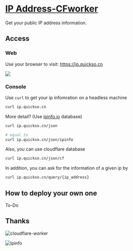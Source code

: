 # **[IP Address-CFworker](https://github.com/ohh-haolin/ipaddress-cfworker)**

Get your public IP address information.


## Access
### Web

Use your browser to visit: https://ip.quickso.cn

![](/img/screenshot.png)



### Console

Use `curl` to get your ip infomration on a headless machine

```bash
curl ip.quickso.cn
```

More detail? (Use [ipinfo.io](https://ipinfo.io) database) 

```bash
curl ip.quickso.cn/json

# equal to
curl ip.quickso.cn/json/ipinfo
```

Also, you can use cloudflare database

```bash
curl ip.quickso.cn/json/cf
```

In addition, you can ask for the information of a given ip by

```bash
curl ip.quickso.cn/query/{ip_address}
```

## How to deploy your own one

To-Do

## Thanks

![cloudflare-worker](img/cloudflare-worker.png)

![ipinfo](img/ipinfo.png)